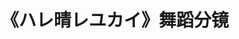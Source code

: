 ---
logo: images/art_book/《ハレ晴レユカイ》舞蹈分镜.jpg
title: 《ハレ晴レユカイ》舞蹈分镜
subTitle: 《凉宫春日的忧郁 2006版》ED《晴天好心情》团舞分镜

category: 画集

hasResource: true
downloadList:
  - intro: 完整版 直链
    size: 6.4MB
    link: http://download.haruhifanclub.com/%E5%87%89%E5%AE%AB%E5%9B%A2%E8%88%9E%E5%88%86%E9%95%9C.zip
  - intro: ED.ver
    size: 5.5MB
    link: https://pan.baidu.com/s/1vZWCAKWa3Ly85R6YurLQ6w
  - intro: 云盘 提取码:sgjn
    size: 
    link: https://pan.baidu.com/s/1vZWCAKWa3Ly85R6YurLQ6w

downloadContent: |
  团舞分镜<br>
  完整版为3分33秒版；ED.ver为动画69版。
---